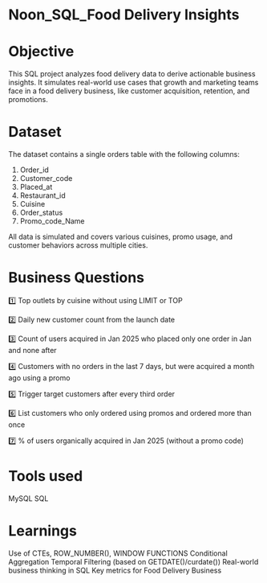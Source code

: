 # Noon_SQL_Food Delivery Insights
# Objective

This SQL project analyzes food delivery data to derive actionable business insights. It simulates real-world use cases that growth and marketing teams face in a food delivery business, like customer acquisition, retention, and promotions.

# Dataset
The dataset contains a single orders table with the following columns:

1. Order_id
2. Customer_code
3. Placed_at
4. Restaurant_id
5. Cuisine
6. Order_status
7. Promo_code_Name
   
All data is simulated and covers various cuisines, promo usage, and customer behaviors across multiple cities.

#  Business Questions
1️⃣	Top outlets by cuisine without using LIMIT or TOP

2️⃣	Daily new customer count from the launch date

3️⃣	Count of users acquired in Jan 2025 who placed only one order in Jan and none after

4️⃣	Customers with no orders in the last 7 days, but were acquired a month ago using a promo

5️⃣	Trigger target customers after every third order

6️⃣	List customers who only ordered using promos and ordered more than once

7️⃣	% of users organically acquired in Jan 2025 (without a promo code)

# Tools used
MySQL
SQL

# Learnings

Use of CTEs, ROW_NUMBER(), WINDOW FUNCTIONS
Conditional Aggregation
Temporal Filtering (based on GETDATE()/curdate())
Real-world business thinking in SQL
Key metrics for Food Delivery Business
